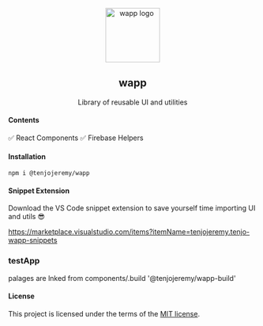 <p align="center">
  <a href="https://tenjo-wapp.web.app/" rel="noopener" target="_blank"><img width="110" src="https://firebasestorage.googleapis.com/v0/b/tenjo-wapp.appspot.com/o/logo.svg?alt=media&token=0991f39a-0e64-46a5-a097-7ad433798434" alt="wapp logo"></a></p>
</p>

<h2 align="center">wapp</h2>

<div align="center">

Library of reusable UI and utilities

<!-- [![CircleCI](https://circleci.com/gh/tenjojeremy/wapp/tree/master.svg?style=svg)](https://circleci.com/gh/tenjojeremy/wapp/tree/master) -->

</div>

#### Contents

:white_check_mark: React Components
:white_check_mark: Firebase Helpers

#### Installation

```
npm i @tenjojeremy/wapp
```

#### Snippet Extension

Download the VS Code snippet extension to save yourself time importing UI and utils 😎

https://marketplace.visualstudio.com/items?itemName=tenjojeremy.tenjo-wapp-snippets

### testApp

palages are lnked from components/.build '@tenjojeremy/wapp-build'

#### License

This project is licensed under the terms of the
[MIT license](/LICENSE).
